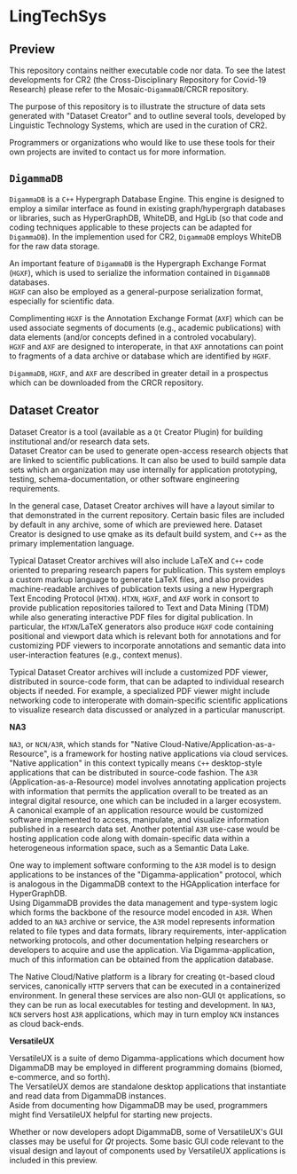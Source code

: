 
# LingTechSys
## Preview 

This repository contains neither executable code nor 
data.  To see the latest developments for CR2 
(the Cross-Disciplinary Repository for Covid-19 Research) 
please refer to the Mosaic-`DigammaDB`/CRCR repository.

The purpose of this repository is to illustrate the 
structure of data sets generated with 
"Dataset Creator" and to outline several tools, 
developed by Linguistic Technology Systems, 
which are used in the curation of CR2.

Programmers or organizations who would like to 
use these tools for their own projects 
are invited to contact us for more information.

**`DigammaDB`**
-------------
`DigammaDB` is a `C++` Hypergraph Database Engine.   This 
engine is designed to employ a similar interface as 
found in existing graph/hypergraph databases or libraries, 
such as HyperGraphDB, WhiteDB, and HgLib (so that code and 
coding techniques applicable to these projects can be 
adapted for `DigammaDB`).  In the implemention used for 
CR2, `DigammaDB` employs WhiteDB for the raw data storage.

An important feature of `DigammaDB` is the Hypergraph 
Exchange Format (`HGXF`), which is used to serialize 
the information contained in `DigammaDB` databases.  
`HGXF` can also be employed as a general-purpose serialization 
format, especially for scientific data.

Complimenting `HGXF` is the Annotation Exchange Format 
(`AXF`) which can be used associate segments of documents 
(e.g., academic publications) with data elements 
(and/or concepts defined in a controled vocabulary).  
`HGXF` and `AXF` are designed to interoperate, in that 
`AXF` annotations can point to fragments of a 
data archive or database which are identified by `HGXF`.

`DigammaDB`, `HGXF`, and `AXF` are described in greater 
detail in a prospectus which can be downloaded 
from the CRCR repository. 

**Dataset Creator**
-------------------

Dataset Creator is a tool (available as a `Qt` Creator Plugin) 
for building institutional and/or research data sets.  
Dataset Creator can be used to generate open-access 
research objects that are linked to scientific 
publications.  It can also be used to build sample 
data sets which an organization may use internally 
for application prototyping, testing, schema-documentation, 
or other software engineering requirements. 

In the general case, Dataset Creator archives will have a 
layout similar to that demonstrated in the current 
repository.  Certain basic files are included by 
default in any archive, some of which are previewed 
here.  Dataset Creator is designed to use qmake as 
its default build system, and `C++` as the primary 
implementation language.

Typical Dataset Creator archives will also include 
LaTeX and `C++` code oriented to preparing research 
papers for publication.  This system employs a 
custom markup language to generate LaTeX files, 
and also provides machine-readable archives of 
publication texts using a new Hypergraph Text 
Encoding Protocol (`HTXN`).  `HTXN`, `HGXF`, and `AXF` 
work in consort to provide publication repositories 
tailored to Text and Data Mining (TDM) while also 
generating interactive PDF files for digital 
publication.  In particular, the `HTXN`/LaTeX 
generators also produce `HGXF` code containing 
positional and viewport data which is 
relevant both for annotations and for customizing 
PDF viewers to incorporate annotations and semantic 
data into user-interaction features (e.g., context menus).

Typical Dataset Creator archives will include a 
customized PDF viewer, distributed in source-code 
form, that can be adapted to individual research 
objects if needed.  For example, a specialized 
PDF viewer might include networking code to 
interoperate with domain-specific scientific 
applications to visualize research data 
discussed or analyzed in a particular manuscript.

**NA3**

`NA3`, or `NCN/A3R`, which stands for "Native 
Cloud-Native/Application-as-a-Resource", is a 
framework for hosting native applications via 
cloud services.  "Native application" in this 
context typically means `C++` desktop-style 
applications that can be distributed in source-code 
fashion.  The `A3R` (Application-as-a-Resource) 
model involves annotating application projects 
with information that permits the application 
overall to be treated as an integral digital 
resource, one which can be included in a 
larger ecosystem.  A canonical example of an 
application resource would be customized 
software implemented to access, manipulate, and 
visualize information published in a 
research data set.  Another potential 
`A3R` use-case would be hosting application code 
along with domain-specific data within a 
heterogeneous information space, such as a 
Semantic Data Lake.

One way to implement software conforming to 
the `A3R` model is to design applications to 
be instances of the "Digamma-application" protocol, 
which is analogous in the DigammaDB context to 
the HGApplication interface for HyperGraphDB.  
Using DigammaDB provides the data management 
and type-system logic which forms the backbone 
of the resource model encoded in `A3R`.  When 
added to an `NA3` archive or service, the 
`A3R` model represents information related 
to file types and data formats, library 
requirements, inter-application networking protocols, 
and other documentation helping researchers or 
developers to acquire and use the application.  Via Digamma-application, much of this information 
can be obtained from the application database.

The Native Cloud/Native platform is a library for 
creating `Qt`-based cloud services, canonically 
`HTTP` servers that can be executed in a containerized 
environment.  In general these services are also non-GUI
`Qt` applications, so they can be run as local executables 
for testing and development.  In `NA3`, `NCN` servers 
host `A3R` applications, which may in turn employ 
`NCN` instances as cloud back-ends.

**VersatileUX**

VersatileUX is a suite of demo Digamma-applications which 
document how DigammaDB may be employed in different 
programming domains (biomed, e-commerce, and so forth).  
The VersatileUX demos are standalone desktop applications 
that instantiate and read data from DigammaDB instances.  
Aside from documenting how DigammaDB may be used, programmers 
might find VersatileUX helpful for starting new projects.

Whether or now developers adopt DigammaDB, some of VersatileUX's 
GUI classes may be useful for *Qt* projects.  Some basic GUI code 
relevant to the visual design and layout of components used 
by VersatileUX applications is included in this preview.  
 





